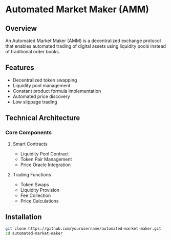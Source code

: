 # Automated Market Maker (AMM)

## Overview
An Automated Market Maker (AMM) is a decentralized exchange protocol that enables automated trading of digital assets using liquidity pools instead of traditional order books.

## Features
- Decentralized token swapping
- Liquidity pool management
- Constant product formula implementation
- Automated price discovery
- Low slippage trading

## Technical Architecture
### Core Components
1. Smart Contracts
   - Liquidity Pool Contract
   - Token Pair Management
   - Price Oracle Integration

2. Trading Functions
   - Token Swaps
   - Liquidity Provision
   - Fee Collection
   - Price Calculations

## Installation
```bash
git clone https://github.com/yourusername/automated-market-maker.git
cd automated-market-maker
